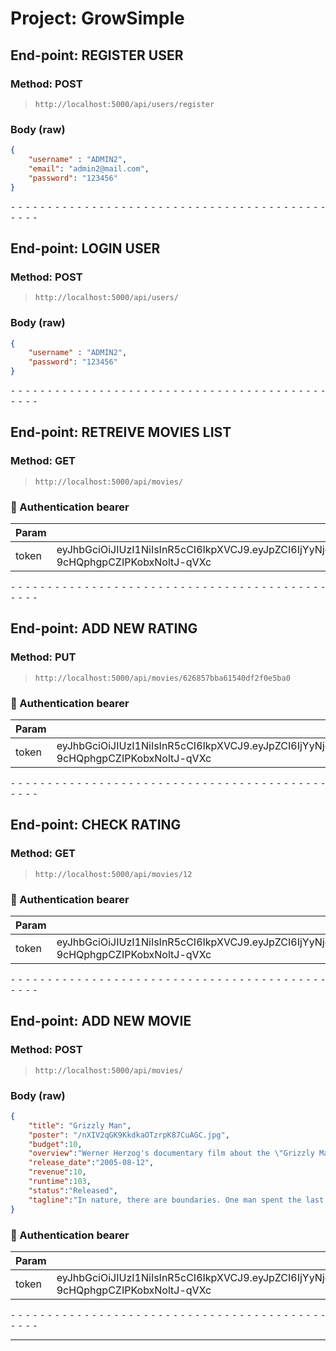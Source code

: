 # Project: GrowSimple

## End-point: REGISTER USER
### Method: POST
>```
>http://localhost:5000/api/users/register
>```
### Body (**raw**)

```json
{
    "username" : "ADMIN2", 
    "email": "admin2@mail.com", 
    "password": "123456"
}
```


⁃ ⁃ ⁃ ⁃ ⁃ ⁃ ⁃ ⁃ ⁃ ⁃ ⁃ ⁃ ⁃ ⁃ ⁃ ⁃ ⁃ ⁃ ⁃ ⁃ ⁃ ⁃ ⁃ ⁃ ⁃ ⁃ ⁃ ⁃ ⁃ ⁃ ⁃ ⁃ ⁃ ⁃ ⁃ ⁃ ⁃ ⁃ ⁃ ⁃ ⁃ ⁃ ⁃ ⁃ ⁃ ⁃ ⁃

## End-point: LOGIN USER
### Method: POST
>```
>http://localhost:5000/api/users/
>```
### Body (**raw**)

```json
{
    "username" : "ADMIN2", 
    "password": "123456"
}
```


⁃ ⁃ ⁃ ⁃ ⁃ ⁃ ⁃ ⁃ ⁃ ⁃ ⁃ ⁃ ⁃ ⁃ ⁃ ⁃ ⁃ ⁃ ⁃ ⁃ ⁃ ⁃ ⁃ ⁃ ⁃ ⁃ ⁃ ⁃ ⁃ ⁃ ⁃ ⁃ ⁃ ⁃ ⁃ ⁃ ⁃ ⁃ ⁃ ⁃ ⁃ ⁃ ⁃ ⁃ ⁃ ⁃ ⁃

## End-point: RETREIVE MOVIES LIST
### Method: GET
>```
>http://localhost:5000/api/movies/
>```
### 🔑 Authentication bearer

|Param|value|Type|
|---|---|---|
|token|eyJhbGciOiJIUzI1NiIsInR5cCI6IkpXVCJ9.eyJpZCI6IjYyNjg0YTFiM2ZlODc2MDk0Mjk1MmQxZCIsImlhdCI6MTY1MTAwMTk4NywiZXhwIjoxNjUzNTkzOTg3fQ.OojeTb1MOqDNdyLE-9cHQphgpCZIPKobxNoltJ-qVXc|string|



⁃ ⁃ ⁃ ⁃ ⁃ ⁃ ⁃ ⁃ ⁃ ⁃ ⁃ ⁃ ⁃ ⁃ ⁃ ⁃ ⁃ ⁃ ⁃ ⁃ ⁃ ⁃ ⁃ ⁃ ⁃ ⁃ ⁃ ⁃ ⁃ ⁃ ⁃ ⁃ ⁃ ⁃ ⁃ ⁃ ⁃ ⁃ ⁃ ⁃ ⁃ ⁃ ⁃ ⁃ ⁃ ⁃ ⁃

## End-point: ADD NEW RATING
### Method: PUT
>```
>http://localhost:5000/api/movies/626857bba61540df2f0e5ba0
>```
### 🔑 Authentication bearer

|Param|value|Type|
|---|---|---|
|token|eyJhbGciOiJIUzI1NiIsInR5cCI6IkpXVCJ9.eyJpZCI6IjYyNjg0YTFiM2ZlODc2MDk0Mjk1MmQxZCIsImlhdCI6MTY1MTAwMTk4NywiZXhwIjoxNjUzNTkzOTg3fQ.OojeTb1MOqDNdyLE-9cHQphgpCZIPKobxNoltJ-qVXc|string|



⁃ ⁃ ⁃ ⁃ ⁃ ⁃ ⁃ ⁃ ⁃ ⁃ ⁃ ⁃ ⁃ ⁃ ⁃ ⁃ ⁃ ⁃ ⁃ ⁃ ⁃ ⁃ ⁃ ⁃ ⁃ ⁃ ⁃ ⁃ ⁃ ⁃ ⁃ ⁃ ⁃ ⁃ ⁃ ⁃ ⁃ ⁃ ⁃ ⁃ ⁃ ⁃ ⁃ ⁃ ⁃ ⁃ ⁃

## End-point: CHECK RATING
### Method: GET
>```
>http://localhost:5000/api/movies/12
>```
### 🔑 Authentication bearer

|Param|value|Type|
|---|---|---|
|token|eyJhbGciOiJIUzI1NiIsInR5cCI6IkpXVCJ9.eyJpZCI6IjYyNjg0YTFiM2ZlODc2MDk0Mjk1MmQxZCIsImlhdCI6MTY1MTAwMTk4NywiZXhwIjoxNjUzNTkzOTg3fQ.OojeTb1MOqDNdyLE-9cHQphgpCZIPKobxNoltJ-qVXc|string|



⁃ ⁃ ⁃ ⁃ ⁃ ⁃ ⁃ ⁃ ⁃ ⁃ ⁃ ⁃ ⁃ ⁃ ⁃ ⁃ ⁃ ⁃ ⁃ ⁃ ⁃ ⁃ ⁃ ⁃ ⁃ ⁃ ⁃ ⁃ ⁃ ⁃ ⁃ ⁃ ⁃ ⁃ ⁃ ⁃ ⁃ ⁃ ⁃ ⁃ ⁃ ⁃ ⁃ ⁃ ⁃ ⁃ ⁃

## End-point: ADD NEW MOVIE
### Method: POST
>```
>http://localhost:5000/api/movies/
>```
### Body (**raw**)

```json
{
    "title": "Grizzly Man", 
    "poster": "/nXIV2qGK9KkdkaOTzrpK87CuAGC.jpg", 
    "budget":10, 
    "overview":"Werner Herzog's documentary film about the \"Grizzly Man\" Timothy Treadwell and what the thirteen summers in a National Park in Alaska were like in one man's attempt to protect the grizzly bears. The film is full of unique images and a look into the spirit of a man who sacrificed himself for nature.", 
    "release_date":"2005-08-12", 
    "revenue":10, 
    "runtime":103, 
    "status":"Released", 
    "tagline":"In nature, there are boundaries. One man spent the last 13 years of his life crossing them."
}
```

### 🔑 Authentication bearer

|Param|value|Type|
|---|---|---|
|token|eyJhbGciOiJIUzI1NiIsInR5cCI6IkpXVCJ9.eyJpZCI6IjYyNjg0YTFiM2ZlODc2MDk0Mjk1MmQxZCIsImlhdCI6MTY1MTAwMTk4NywiZXhwIjoxNjUzNTkzOTg3fQ.OojeTb1MOqDNdyLE-9cHQphgpCZIPKobxNoltJ-qVXc|string|



⁃ ⁃ ⁃ ⁃ ⁃ ⁃ ⁃ ⁃ ⁃ ⁃ ⁃ ⁃ ⁃ ⁃ ⁃ ⁃ ⁃ ⁃ ⁃ ⁃ ⁃ ⁃ ⁃ ⁃ ⁃ ⁃ ⁃ ⁃ ⁃ ⁃ ⁃ ⁃ ⁃ ⁃ ⁃ ⁃ ⁃ ⁃ ⁃ ⁃ ⁃ ⁃ ⁃ ⁃ ⁃ ⁃ ⁃
_________________________________________________
